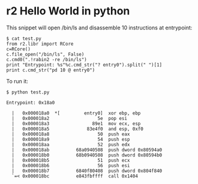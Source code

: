 r2 Hello World in python
========================

This snippet will open /bin/ls and disassemble 10 instructions at entrypoint:

	$ cat test.py
	from r2.libr import RCore
	c=RCore()
	c.file_open("/bin/ls", False)
	c.cmd0(".!rabin2 -re /bin/ls")
	print "Entrypoint: %s"%c.cmd_str("? entry0").split(" ")[1]
	print c.cmd_str("pd 10 @ entry0")


To run it:

	$ python test.py

	Entrypoint: 0x18a0

	  |   0x000018a0  *[         entry0]  xor ebp, ebp
	  |   0x000018a2                  5e  pop esi
	  |   0x000018a3                89e1  mov ecx, esp
	  |   0x000018a5              83e4f0  and esp, 0xf0
	  |   0x000018a8                  50  push eax
	  |   0x000018a9                  54  push esp
	  |   0x000018aa                  52  push edx
	  |   0x000018ab          68a0940508  push dword 0x80594a0
	  |   0x000018b0          68b0940508  push dword 0x80594b0
	  |   0x000018b5                  51  push ecx
	  |   0x000018b6                  56  push esi
	  |   0x000018b7          6840f80408  push dword 0x804f840
	  `=< 0x000018bc          e843fbffff  call 0x1404
